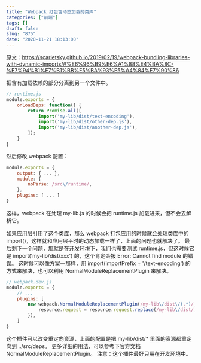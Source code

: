 ```yaml
---
title: "Webpack 打包含动态加载的类库"
categories: ["前端"]
tags: []
draft: false
slug: "875"
date: "2020-11-21 18:13:00"
---
```


原文：https://scarletsky.github.io/2019/02/19/webpack-bundling-libraries-with-dynamic-imports/#%E6%96%B9%E6%A1%88%E4%BA%8C-%E7%94%B1%E7%B1%BB%E5%BA%93%E5%A4%84%E7%90%86

把含有加载依赖的部分分离到另一个文件中。
```js
// runtime.js
module.exports = {
    onLoadDeps: function() {
        return Promise.all([
            import('my-lib/dist/text-encoding'),
            import('my-lib/dist/other-dep.js'),
            import('my-lib/dist/another-dep.js'),
        ]);
    }
}
```
然后修改 webpack 配置：
```js
module.exports = {
    output: { ... },
    module: {
        noParse: /src\/runtime/,
    },
    plugins: [ ... ] 
}
```
这样，webpack 在处理 my-lib.js 的时候会把 runtime.js 加载进来，但不会去解析它。

如果应用层引用了这个类库，那么 webpack 打包应用的时候就会处理类库中的 import()，这样就和应用层平时的动态加载一样了，上面的问题也就解决了。 最后剩下一个问题，那就是在开发环境下，我们也需要测试 runtime.js，但这时候它是 import('my-lib/dist/xxx') 的，这个肯定会报 Error: Cannot find module 的错误。 这时候可以像方案一那样，用 import(importPrefix + '/text-encoding') 的方式来解决，也可以利用 NormalModuleReplacementPlugin 来解决。

```js
// webpack.dev.js
module.exports = {
    // ...
    plugins: [
        new webpack.NormalModuleReplacementPlugin(/my-lib\/dist\/(.*)/, function (resource) {
            resource.request = resource.request.replace(/my-lib\/dist/, '../src/deps')
        }),
    ]
}
```
这个插件可以改变重定向资源，上面的配置是把 my-lib/dist/* 里面的资源都重定向到 ../src/deps。 更多详细的用法，可以参考下官方文档 NormalModuleReplacementPlugin。 注意：这个插件最好只用在开发环境中。

